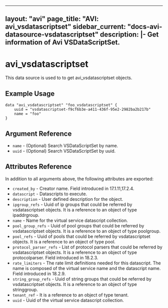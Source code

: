 <!--
    Copyright 2021 VMware, Inc.
    SPDX-License-Identifier: Mozilla Public License 2.0
-->
---
layout: "avi"
page_title: "AVI: avi_vsdatascriptset"
sidebar_current: "docs-avi-datasource-vsdatascriptset"
description: |-
  Get information of Avi VSDataScriptSet.
---

# avi_vsdatascriptset

This data source is used to to get avi_vsdatascriptset objects.

## Example Usage

```hcl
data "avi_vsdatascriptset" "foo_vsdatascriptset" {
    uuid = "vsdatascriptset-f9cf6b3e-a411-436f-95e2-2982ba2b217b"
    name = "foo"
}
```

## Argument Reference

* `name` - (Optional) Search VSDataScriptSet by name.
* `uuid` - (Optional) Search VSDataScriptSet by uuid.

## Attributes Reference

In addition to all arguments above, the following attributes are exported:

* `created_by` - Creator name. Field introduced in 17.1.11,17.2.4.
* `datascript` - Datascripts to execute.
* `description` - User defined description for the object.
* `ipgroup_refs` - Uuid of ip groups that could be referred by vsdatascriptset objects. It is a reference to an object of type ipaddrgroup.
* `name` - Name for the virtual service datascript collection.
* `pool_group_refs` - Uuid of pool groups that could be referred by vsdatascriptset objects. It is a reference to an object of type poolgroup.
* `pool_refs` - Uuid of pools that could be referred by vsdatascriptset objects. It is a reference to an object of type pool.
* `protocol_parser_refs` - List of protocol parsers that could be referred by vsdatascriptset objects. It is a reference to an object of type protocolparser. Field introduced in 18.2.3.
* `rate_limiters` - The rate limit definitions needed for this datascript. The name is composed of the virtual service name and the datascript name. Field introduced in 18.2.9.
* `string_group_refs` - Uuid of string groups that could be referred by vsdatascriptset objects. It is a reference to an object of type stringgroup.
* `tenant_ref` - It is a reference to an object of type tenant.
* `uuid` - Uuid of the virtual service datascript collection.

